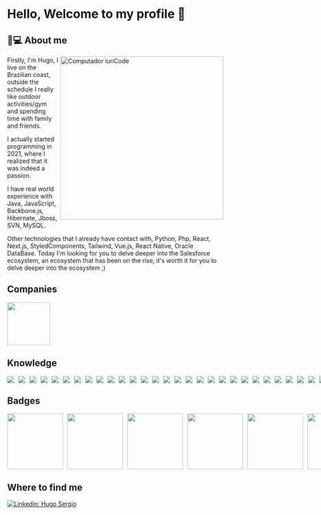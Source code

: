 # Hello, Welcome to my profile 👋

## 🚀💻 About me
<div>
<img src="https://i.pinimg.com/originals/f5/8f/e8/f58fe8e19a7e25ddf0c459a3599261d6.gif" min-width="380px" max-width="380px" width="380px" align="right" alt="Computador iuriCode">


Firstly, I'm Hugo, I live on the Brazilian coast, outside the schedule I really like outdoor activities/gym and spending time with family and friends. 

I actually started programming in 2021, where I realized that it was indeed a passion. 

I have real world experience with Java, JavaScript, Backbone.js, Hibernate, Jboss, SVN, MySQL. 

Other technologies that I already have contact with, Python, Php, React, Next.js, StyledComponents, Tailwind, Vue.js, React Native, Oracle DataBase. Today I'm looking for you to delve deeper into the Salesforce ecosystem, an ecosystem that has been on the rise, it's worth it for you to delve deeper into the ecosystem ;)
</div>

## Companies
<div>
<img height="100px" src="https://www.ibm.com/design/language/dce3f5b8db2c0ff04296123f424b3d41/core_blue50_on_black.svg"/>
</div>

## Knowledge
<div style="display: flex; gap: 10px;">
 <img src="https://img.shields.io/badge/java-ED8B00?style=for-the-badge&logo=openjdk&logoColor=white"/>
<img src="https://img.shields.io/badge/HTML5-E34F26?style=for-the-badge&logo=html5&logoColor=white"/>
<img src="https://img.shields.io/badge/CSS3-1572B6?style=for-the-badge&logo=css3&logoColor=white"/>
<img src="https://img.shields.io/badge/JavaScript-323330?style=for-the-badge&logo=javascript&logoColor=F7DF1E"/>
<img src="https://img.shields.io/badge/Python-3776AB?style=for-the-badge&logo=python&logoColor=white"/>
<img src="https://img.shields.io/badge/prisma-00C7B7?style=for-the-badge&logo=prisma&logoColor=white"/>
<img src="https://img.shields.io/badge/salesforce-007ACC?style=for-the-badge&logo=salesforce&logoColor=white"/>
<img src="https://img.shields.io/badge/TypeScript-007ACC?style=for-the-badge&logo=typescript&logoColor=white"/>
<img src="https://img.shields.io/badge/C%2B%2B-00599C?style=for-the-badge&logo=c%2B%2B&logoColor=white"/>
<img src="https://img.shields.io/badge/C%23-239120?style=for-the-badge&logo=c-sharp&logoColor=white"/>
<img src="https://img.shields.io/badge/MySQL-00000F?style=for-the-badge&logo=mysql&logoColor=white"/>
<img src="https://img.shields.io/badge/PostgreSQL-316192?style=for-the-badge&logo=postgresql&logoColor=white"/>
<img src="https://img.shields.io/badge/MongoDB-4EA94B?style=for-the-badge&logo=mongodb&logoColor=white"/>
<img src="https://img.shields.io/badge/Node.js-339933?style=for-the-badge&logo=nodedotjs&logoColor=white"/>
<img src="https://img.shields.io/badge/npm-CB3837?style=for-the-badge&logo=npm&logoColor=white"/>
<img src="https://img.shields.io/badge/Yarn-2C8EBB?style=for-the-badge&logo=yarn&logoColor=white"/>
<img src="https://img.shields.io/badge/Sass-CC6699?style=for-the-badge&logo=sass&logoColor=white"/>
<img src="https://img.shields.io/badge/R-276DC3?style=for-the-badge&logo=r&logoColor=white"/>
<img src="https://img.shields.io/badge/GCP-ff6c37?style=for-the-badge&logo=googleCloud&logoColor=white"/>
<img src="https://img.shields.io/badge/React-20232A?style=for-the-badge&logo=react&logoColor=61DAFB"/>
<img src="https://img.shields.io/badge/styled--components-DB7093?style=for-the-badge&logo=styled-components&logoColor=white"/>
<img src="https://img.shields.io/badge/Spring-6DB33F?style=for-the-badge&logo=spring&logoColor=white"/>
<img src="https://img.shields.io/badge/next.js-000000?style=for-the-badge&logo=nextdotjs&logoColor=white"/>
<img src="https://img.shields.io/badge/Git-F05032?style=for-the-badge&logo=git&logoColor=white"/>
<img src="https://img.shields.io/badge/Postman-FF6C37?style=for-the-badge&logo=Postman&logoColor=white"/>
<img src="https://img.shields.io/badge/Insomnia-5849be?style=for-the-badge&logo=Insomnia&logoColor=white"/>
<img src="https://img.shields.io/badge/Swagger-85EA2D?style=for-the-badge&logo=Swagger&logoColor=white"/>
<img src="https://img.shields.io/badge/Webpack-8DD6F9?style=for-the-badge&logo=Webpack&logoColor=white"/>
<img src="https://img.shields.io/badge/Oracle-F80000?style=for-the-badge&logo=oracle&logoColor=black" />
<img src="https://img.shields.io/badge/Heroku-430098?style=for-the-badge&logo=heroku&logoColor=white"/>
<img src="https://img.shields.io/badge/Netlify-00C7B7?style=for-the-badge&logo=netlify&logoColor=white"/>
<img src="https://img.shields.io/badge/Vercel-000000?style=for-the-badge&logo=vercel&logoColor=white"/>
</div>

## Badges
<div style="display: flex; gap: 10px;">
   <img src="https://images.credly.com/size/340x340/images/d244c828-b281-4669-9b3b-761fdd4ea870/IBM-Growth-Behaviors.png"
  href="https://www.credly.com/earner/earned/badge/17fde2ca-630c-4ce6-9849-ae0c9e69ba86" width="130px"/>
  <img src="https://images.credly.com/size/680x680/images/44994cda-b5b0-44cb-9a6d-d29b57163073/image.png"
  href="https://www.credly.com/earner/earned/badge/9c0b9100-375d-4abb-8aef-445417fb23c2" width="130px"/>
<img src="https://images.credly.com/size/680x680/images/00634f82-b07f-4bbd-a6bb-53de397fc3a6/image.png" 
 href="https://www.credly.com/earner/earned/badge/5a44ddc0-9b60-4fe4-9d56-c3c25372eb87" width="130px"/>
<img src="https://images.credly.com/size/680x680/images/2d07eb92-26fd-4b4c-b3a4-3283bf9dcf74/IBM-Consulting-Way-Habits---Foundational.png"
 href="https://www.credly.com/earner/earned/badge/a03c5644-2785-44ed-b394-a7b472e65287" width="130px"/>
<img src="https://images.credly.com/images/73ebf08e-6086-4e89-b0ff-56affd9a22f1/Retail-Industry-Jumpstart.png"
 href="https://www.credly.com/earner/earned/badge/220399f5-ead2-4d2a-a4ab-16722a6ecd9d" width="130px"/>
<img src="https://images.credly.com/size/680x680/images/47a15e48-3fd7-4c36-8f7e-639a65945ad8/image.png" 
 href="https://www.credly.com/earner/earned/badge/b5c4ee97-0fcc-40aa-8f1d-820bd9d19b10" width="130px"/>
<img src="https://images.credly.com/size/680x680/images/b0c5445a-72a2-46ce-a599-96147e210efb/blob" 
 href="https://www.credly.com/earner/earned/badge/39d68559-1269-44d8-9110-d49cec2b6f66" width="130px"/>
<img src="https://images.credly.com/images/454b5ba0-a11d-40cb-b775-1323da36a0fe/5f894f17-5457-4f66-ad51-3eaadd7254e7.png" 
 href="https://www.credly.com/earner/earned/badge/3c477492-15e3-4203-9519-6032ef384312" width="130px"/>
<img src="https://images.credly.com/size/680x680/images/254b883a-44a3-4cec-b6f2-946a80522b39/image.png"
 href="https://www.credly.com/earner/earned/badge/eed3546a-b8ef-4df3-9e54-2bc3fa6df676" width="130px"/>
<img src="https://images.credly.com/size/680x680/images/fb718a87-6d0d-4a6d-8068-677f1bec78f2/IBM_Garage_Essentials.png"
 href="https://www.credly.com/earner/earned/badge/8d0b6741-f930-460a-8094-969dac01496a" width="130px"/>
<img src="https://images.credly.com/size/680x680/images/a972f054-be07-4845-85c7-95c8d11852f5/IBM-Agile-Explorer.png"
 href="https://www.credly.com/earner/earned/badge/af80a909-af40-43c0-959c-585cf268848d" width="130px"/>
<img src="https://images.credly.com/size/680x680/images/bc08972c-3c7d-4b99-82a0-c94bcca36674/Badges_v8-07_Practitioner.png"
 href="https://www.credly.com/earner/earned/badge/f2bd062e-9bba-4035-90ec-3c1aab9654b9" width="130px"/>
</div>
</div>



## Where to find me

[![Linkedin: Hugo Sergio](https://img.shields.io/badge/LinkedIn-0077B5?style=for-the-badge&logo=linkedin&logoColor=white&link=https://www.linkedin.com/in/lucz/)](https://www.linkedin.com/in/huser/)





 

